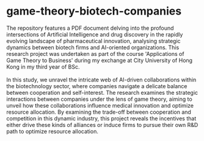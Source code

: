 # game-theory-biotech-companies

The repository features a PDF document delving into the profound intersections of Artificial Intelligence and drug discovery in the rapidly evolving landscape of pharmaceutical innovation, analysing strategic dynamics between biotech firms and AI-oriented organizations. This research project was undertaken as part of the course 'Applications of Game Theory to Business' during my exchange at City University of Hong Kong in my third year of BSc. \
\
In this study, we unravel the intricate web of AI-driven collaborations within the biotechnology sector, where companies navigate a delicate balance between cooperation and self-interest. The research examines the strategic interactions between companies under the lens of game theory, aiming to unveil how these collaborations influence medical innovation and optimize resource allocation. By examining the trade-off between cooperation and competition in this dynamic industry, this project reveals the incentives that either drive these kinds of alliances or induce firms to pursue their own R&D path to optimize resource allocation.

